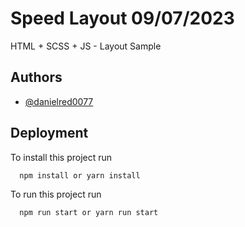 
# Speed Layout 09/07/2023

HTML + SCSS + JS - Layout Sample




## Authors

- [@danielred0077](https://github.com/DanielRed007)


## Deployment

To install this project run

```bash
  npm install or yarn install
```

To run this project run

```bash
  npm run start or yarn run start
```
